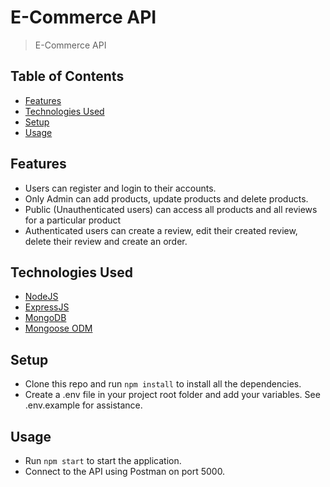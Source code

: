 # E-Commerce API

> E-Commerce API

## Table of Contents

- [Features](#features)
- [Technologies Used](#technologies-used)
- [Setup](#setup)
- [Usage](#usage)

## Features

- Users can register and login to their accounts.
- Only Admin can add products, update products and delete products.
- Public (Unauthenticated users) can access all products and all reviews for a particular product
- Authenticated users can create a review, edit their created review, delete their review and create an order.

## Technologies Used

- [NodeJS](https://nodejs.org/en)
- [ExpressJS](https://expressjs.com)
- [MongoDB](https://www.mongodb.com)
- [Mongoose ODM](https://mongoosejs.com)

## Setup

- Clone this repo and run `npm install` to install all the dependencies.
- Create a .env file in your project root folder and add your variables. See .env.example for assistance.

## Usage

- Run `npm start` to start the application.
- Connect to the API using Postman on port 5000.
